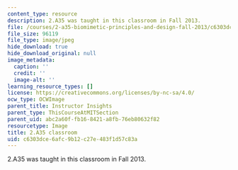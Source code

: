```yaml
---
content_type: resource
description: 2.A35 was taught in this classroom in Fall 2013.
file: /courses/2-a35-biomimetic-principles-and-design-fall-2013/c6303dce6afc9b12c27e483f1d57c83a_2.A35_classroom.jpg
file_size: 96119
file_type: image/jpeg
hide_download: true
hide_download_original: null
image_metadata:
  caption: ''
  credit: ''
  image-alt: ''
learning_resource_types: []
license: https://creativecommons.org/licenses/by-nc-sa/4.0/
ocw_type: OCWImage
parent_title: Instructor Insights
parent_type: ThisCourseAtMITSection
parent_uid: abc2a60f-fb16-8421-a8fb-76eb80632f82
resourcetype: Image
title: 2.A35 classroom
uid: c6303dce-6afc-9b12-c27e-483f1d57c83a
---
```

2.A35 was taught in this classroom in Fall 2013.